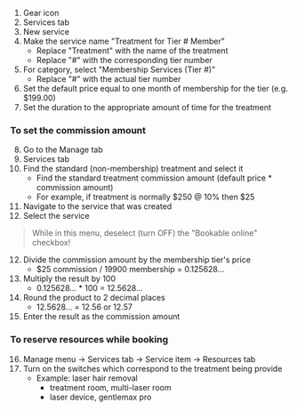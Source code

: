 1. Gear icon
2. Services tab
3. New service
4. Make the service name "Treatment for Tier # Member"
    - Replace "Treatment" with the name of the treatment
    - Replace "#" with the corresponding tier number
5. For category, select "Membership Services (Tier #)"
    - Replace "#" with the actual tier number
6. Set the default price equal to one month of membership for the tier (e.g. $199.00)
7. Set the duration to the appropriate amount of time for the treatment

### To set the commission amount
8. Go to the Manage tab
9. Services tab
10. Find the standard (non-membership) treatment and select it
    - Find the standard treatment commission amount (default price * commission amount)
    - For example, if treatment is normally $250 @ 10% then $25
10. Navigate to the service that was created
11. Select the service
> While in this menu, deselect (turn OFF) the "Bookable online" checkbox!
12. Divide the commission amount by the membership tier's price
    - $25 commission / 19900 membership = 0.125628...
13. Multiply the result by 100
    - 0.125628... * 100 = 12.5628...
14. Round the product to 2 decimal places
    - 12.5628... = 12.56 or 12.57
15. Enter the result as the commission amount

### To reserve resources while booking
16. Manage menu -> Services tab -> Service item -> Resources tab
17. Turn on the switches which correspond to the treatment being provide
    - Example: laser hair removal
        - treatment room, multi-laser room
        - laser device, gentlemax pro
